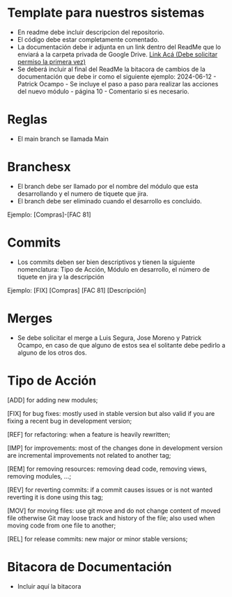 # Template para nuestros sistemas

- En readme debe incluir descripcion del repositorio.
- El código debe estar completamente comentado.
- La documentación debe ir adjunta en un link dentro del ReadMe que lo enviará a la carpeta privada de Google Drive. <a href='https://drive.google.com/drive/folders/1HRDTUFhQcwbHng-tzRFeIYVCR2veAcGc?usp=drive_link'>Link Acá (Debe solicitar permiso la primera vez)</a>
- Se deberá incluir al final del ReadMe la bitacora de cambios de la documentación que debe ir como el siguiente ejemplo: 2024-06-12 - Patrick Ocampo - Se incluye el paso a paso para realizar las acciones del nuevo módulo - página 10 - Comentario si es necesario.

# Reglas

- El main branch se llamada Main

# Branchesx

- El branch debe ser llamado por el nombre del módulo que esta desarrollando y el numero de tiquete que jira.
- El branch debe ser eliminado cuando el desarrollo es concluido.

Ejemplo: [Compras]-[FAC 81]

# Commits

- Los commits deben ser bien descriptivos y tienen la siguiente nomenclatura: Tipo de Acción, Módulo en desarrollo, el número de tiquete en jira y la descripción

Ejemplo: [FIX] [Compras] [FAC 81] [Descripción]

# Merges

- Se debe solicitar el merge a Luis Segura, Jose Moreno y Patrick Ocampo, en caso de que alguno de estos sea el solitante debe pedirlo a alguno de los otros dos.

# Tipo de Acción

[ADD] for adding new modules;

[FIX] for bug fixes: mostly used in stable version but also valid if you are fixing a recent bug in development version;

[REF] for refactoring: when a feature is heavily rewritten;

[IMP] for improvements: most of the changes done in development version are incremental improvements not related to another tag;

[REM] for removing resources: removing dead code, removing views, removing modules, …;

[REV] for reverting commits: if a commit causes issues or is not wanted reverting it is done using this tag;

[MOV] for moving files: use git move and do not change content of moved file otherwise Git may loose track and history of the file; also used when moving code from one file to another;

[REL] for release commits: new major or minor stable versions;

# Bitacora de Documentación

- Incluir aquí la bitacora
